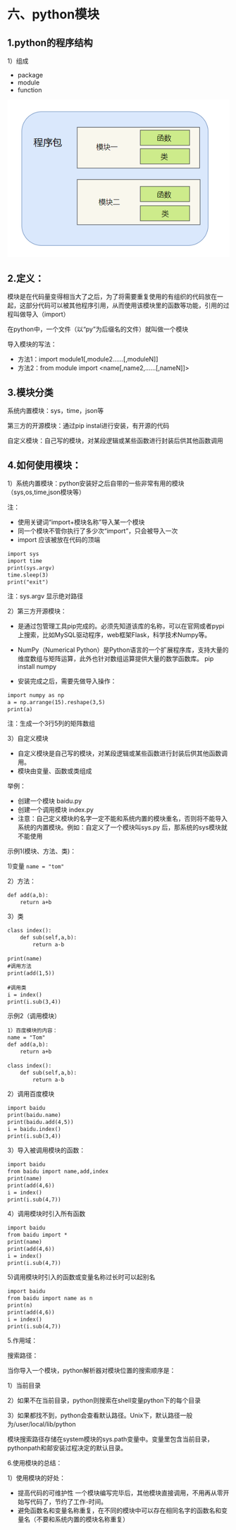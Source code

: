 # 六、python模块
## 1.python的程序结构
1）组成
- package
- module
- function

![python模块](https://github.com/tete1987/picture_resource/blob/master/python%E6%A8%A1%E5%9D%972.png)

## 2.定义：
模块是在代码量变得相当大了之后，为了将需要重复使用的有组织的代码放在一起，这部分代码可以被其他程序引用，从而使用该模块里的函数等功能，引用的过程叫做导入（import）

在python中，一个文件（以“py”为后缀名的文件）就叫做一个模块

导入模块的写法：
- 方法1：import module1[,module2……[,moduleN]]
- 方法2：from module import <name[,name2,……[,nameN]]>

## 3.模块分类
系统内置模块：sys，time，json等

第三方的开源模块：通过pip instal进行安装，有开源的代码

自定义模块：自己写的模块，对某段逻辑或某些函数进行封装后供其他函数调用

## 4.如何使用模块：

1）系统内置模块：python安装好之后自带的一些非常有用的模块（sys,os,time,json模块等）

注：
- 使用关键词“import+模块名称”导入某一个模块
- 同一个模块不管你执行了多少次“import”，只会被导入一次
- import 应该被放在代码的顶端
```
import sys
import time
print(sys.argv)
time.sleep(3)
print("exit")
```
注：sys.argv 显示绝对路径

2）第三方开源模块：

- 是通过包管理工具pip完成的。必须先知道该库的名称，可以在官网或者pypi上搜索，比如MySQL驱动程序，web框架Flask，科学技术Numpy等。

- NumPy（Numerical Python）是Python语言的一个扩展程序库，支持大量的维度数组与矩阵运算，此外也针对数组运算提供大量的数学函数库。
pip install numpy

- 安装完成之后，需要先做导入操作：
```
import numpy as np
a = np.arrange(15).reshape(3,5)
print(a)
```
注：生成一个3行5列的矩阵数组

3）自定义模块
- 自定义模块是自己写的模块，对某段逻辑或某些函数进行封装后供其他函数调用。
- 模块由变量、函数或类组成

举例：
- 创建一个模块 baidu.py
- 创建一个调用模块 index.py
- 注意：自己定义模块的名字一定不能和系统内置的模块重名，否则将不能导入系统的内置模块。例如：自定义了一个模块叫sys.py 后，那系统的sys模块就不能使用

示例1(模块、方法、类)：

1)变量
`name = "tom"`

2）方法：
```
def add(a,b):
    return a+b
```
    
3）类
```
class index():
    def sub(self,a,b):
        return a-b
        
print(name)
#调用方法
print(add(1,5))

#调用类
i = index()
print(i.sub(3,4))
```

示例2（调用模块）
```
1）百度模块的内容：
name = "Tom"
def add(a,b):
    return a+b
    
class index():
    def sub(self,a,b):
        return a-b
```
        

2）调用百度模块
```
import baidu
print(baidu.name)
print(baidu.add(4,5))
i = baidu.index()
print(i.sub(3,4))
```

3）导入被调用模块的函数：
```
import baidu
from baidu import name,add,index
print(name)
print(add(4,6))
i = index()
print(i.sub(4,7))
```

4）调用模块时引入所有函数
```
import baidu
from baidu import *
print(name)
print(add(4,6))
i = index()
print(i.sub(4,7))
```

5)调用模块时引入的函数或变量名称过长时可以起别名
```
import baidu
from baidu import name as n
print(n)
print(add(4,6))
i = index()
print(i.sub(4,7))
```

5.作用域：

搜索路径：

当你导入一个模块，python解析器对模块位置的搜索顺序是：

1）当前目录

2）如果不在当前目录，python则搜索在shell变量python下的每个目录

3）如果都找不到，python会查看默认路径。Unix下，默认路径一般为/user/local/lib/python

模块搜索路径存储在system模块的sys.path变量中。变量里包含当前目录，pythonpath和邮安装过程决定的默认目录。

6.使用模块的总结：

1）使用模块的好处：
- 提高代码的可维护性
一个模块编写完毕后，其他模块直接调用，不用再从零开始写代码了，节约了工作-时间。
- 避免函数名和变量名称重复，在不同的模块中可以存在相同名字的函数名和变量名（不要和系统内置的模块名称重复）
